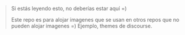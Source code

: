 >Si estás leyendo esto, no deberías estar aquí =)
>
>Este repo es para alojar imagenes que se usan en otros repos que no pueden alojar imagenes =)
>Ejemplo, themes de discourse.
